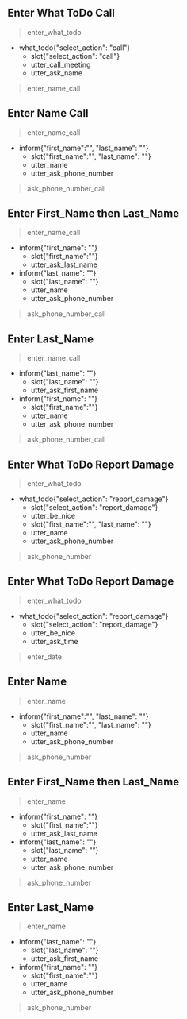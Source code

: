 <!--Report Damage Story-->

## Enter What ToDo Call
> enter_what_todo
* what_todo{"select_action": "call"}
  - slot{"select_action": "call"}
  - utter_call_meeting
  - utter_ask_name
> enter_name_call

## Enter Name Call
> enter_name_call
* inform{"first_name":"", "last_name": ""}
  - slot{"first_name":"", "last_name": ""} 
  - utter_name
  - utter_ask_phone_number
> ask_phone_number_call

## Enter First_Name then Last_Name
> enter_name_call  
* inform{"first_name": ""}
  - slot{"first_name":""}
  - utter_ask_last_name
* inform{"last_name": ""}
  - slot{"last_name": ""}
  - utter_name
  - utter_ask_phone_number
> ask_phone_number_call
 
## Enter Last_Name
> enter_name_call
* inform{"last_name": ""}
  - slot{"last_name": ""}
  - utter_ask_first_name
* inform{"first_name": ""}
  - slot{"first_name":""}
  - utter_name
  - utter_ask_phone_number
> ask_phone_number_call

<!--Report Damage Story-->

## Enter What ToDo Report Damage
> enter_what_todo
* what_todo{"select_action": "report_damage"}
  - slot{"select_action": "report_damage"}
  - utter_be_nice
  - slot{"first_name":"", "last_name": ""}
  - utter_name
  - utter_ask_phone_number
> ask_phone_number

## Enter What ToDo Report Damage
> enter_what_todo
* what_todo{"select_action": "report_damage"}
  - slot{"select_action": "report_damage"}
  - utter_be_nice
  - utter_ask_time
> enter_date

## Enter Name
> enter_name
* inform{"first_name":"", "last_name": ""}
  - slot{"first_name":"", "last_name": ""} 
  - utter_name
  - utter_ask_phone_number
> ask_phone_number

## Enter First_Name then Last_Name
> enter_name  
* inform{"first_name": ""}
  - slot{"first_name":""}
  - utter_ask_last_name
* inform{"last_name": ""}
  - slot{"last_name": ""}
  - utter_name
  - utter_ask_phone_number
> ask_phone_number
 
## Enter Last_Name
> enter_name
* inform{"last_name": ""}
  - slot{"last_name": ""}
  - utter_ask_first_name
* inform{"first_name": ""}
  - slot{"first_name":""}
  - utter_name
  - utter_ask_phone_number
> ask_phone_number

